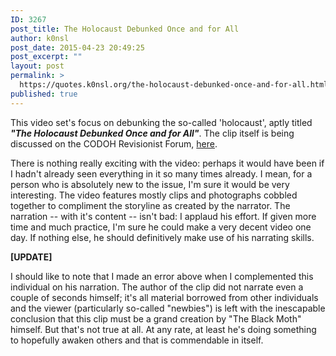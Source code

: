 ```yaml
---
ID: 3267
post_title: The Holocaust Debunked Once and for All
author: k0nsl
post_date: 2015-04-23 20:49:25
post_excerpt: ""
layout: post
permalink: >
  https://quotes.k0nsl.org/the-holocaust-debunked-once-and-for-all.html
published: true
---
```

This video set's focus on debunking the so-called 'holocaust', aptly titled <strong><em>"The Holocaust Debunked Once and for All"</em></strong>. The clip itself is being discussed on the CODOH Revisionist Forum, <a href="https://forum.codoh.com/viewtopic.php?f=2&t=9483" target="_blank">here</a>.

There is nothing really exciting with the video: perhaps it would have been if I hadn't already seen everything in it so many times already. I mean, for a person who is absolutely new to the issue, I'm sure it would be very interesting. The video features mostly clips and photographs cobbled together to compliment the storyline as created by the narrator. The narration -- with it's content -- isn't bad: I applaud his effort. If given more time and much practice, I'm sure he could make a very decent video one day. If nothing else, he should definitively make use of his narrating skills.

<strong>[UPDATE]</strong>

I should like to note that I made an error above when I complemented this individual on his narration. The author of the clip did not narrate even a couple of seconds himself; it's all material borrowed from other individuals and the viewer (particularly so-called "newbies") is left with the inescapable conclusion that this clip must be a grand creation by "The Black Moth" himself. But that's not true at all.
At any rate, at least he's doing something to hopefully awaken others and that is commendable in itself.
